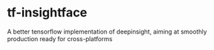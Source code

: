# tf-insightface
A better tensorflow implementation of deepinsight, aiming at smoothly production ready for cross-platforms
